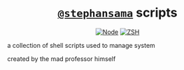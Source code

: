 <!-- markdownlint-disable RULE33 MD033 MD041 -->

<div align="center">

# [`@stephansama`](https://github.com/stephansama/stephansama) scripts

[![Node](https://img.shields.io/badge/Node-24.4.1-5FA04E.svg?logo=node.js&logoColor=white&labelColor=5FA04E)](https://github.com/search?q=user%3Astephansama+language%3Abash)
[![ZSH](https://img.shields.io/badge/ZSH-5.9-black.svg?logo=gnu-bash&logoColor=white&labelColor=black)](https://github.com/search?q=user%3Astephansama+language%3Abash)

</div>

a collection of shell scripts used to manage system

created by the mad professor himself
